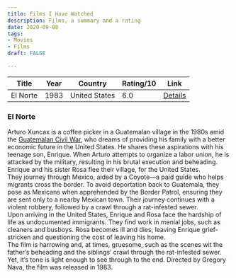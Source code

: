 ```yaml
---
title: Films I Have Watched
description: Films, a summary and a rating
date: 2020-09-08
tags:
- Movies
- Films
draft: FALSE

---
```

| Title          | Year     | Country             | Rating/10     | Link              |
|----------------|----------|---------------------|----------------------|-------------------|
| El Norte       | 1983     | United States       | 6.0                  | [Details](#el-norte) |


### El Norte  
Arturo Xuncax is a coffee picker in a Guatemalan village in the 1980s amid the [Guatemalan Civil War](https://en.wikipedia.org/wiki/Guatemalan_Civil_War), who dreams of providing his family with a better economic future in the United States. He shares these aspirations with his teenage son, Enrique. When Arturo attempts to organize a labor union, he is attacked by the military, resulting in his brutal execution and beheading. Enrique and his sister Rosa flee their village, for the United States.  
They journey through Mexico, aided by a Coyote—a paid guide who helps migrants cross the border. To avoid deportation back to Guatemala, they pose as Mexicans when apprehended by the Border Patrol, ensuring they are sent only to a nearby Mexican town. Their journey continues with a violent robbery, followed by a crawl through a rat-infested sewer.  
Upon arriving in the United States, Enrique and Rosa face the hardship of life as undocumented immigrants. They find work in menial jobs, such as cleaners and busboys. Rosa becomes ill and dies, leaving Enrique grief-stricken and questioning the cost of leaving his home.  
The film is harrowing and, at times, gruesome, such as the scenes wit the father’s beheading and the siblings’ crawl through the rat-infested sewer. Yet, it’s tone is light enough to see through to the end. Directed by Gregory Nava, the film was released in 1983.
